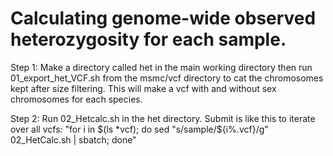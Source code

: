 # Calculating genome-wide observed heterozygosity for each sample. 

Step 1: Make a directory called het in the main working directory then run 01_export_het_VCF.sh from 
the msmc/vcf directory to cat the chromosomes kept after size filtering. This will make a vcf with and without sex chromosomes 
for each species. 

Step 2: Run 02_Hetcalc.sh in the het directory. Submit is like this to iterate over all vcfs:
"for i in $(ls *vcf); do sed "s/sample/${i%\.vcf}/g" 02_HetCalc.sh | sbatch; done" 
